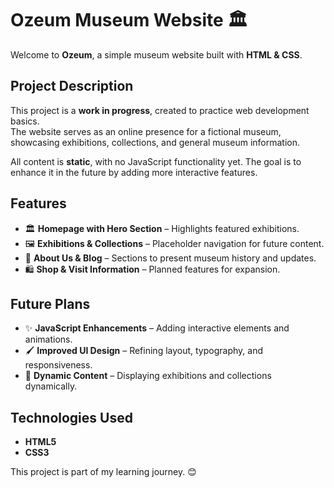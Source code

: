 # Ozeum Museum Website 🏛️  

Welcome to **Ozeum**, a simple museum website built with **HTML & CSS**.  

## Project Description  
This project is a **work in progress**, created to practice web development basics.  
The website serves as an online presence for a fictional museum, showcasing exhibitions, collections, and general museum information.  

All content is **static**, with no JavaScript functionality yet. The goal is to enhance it in the future by adding more interactive features.  

## Features  
- 🏛️ **Homepage with Hero Section** – Highlights featured exhibitions.  
- 🖼️ **Exhibitions & Collections** – Placeholder navigation for future content.  
- 📜 **About Us & Blog** – Sections to present museum history and updates.  
- 🛍️ **Shop & Visit Information** – Planned features for expansion.  

## Future Plans  
- ✨ **JavaScript Enhancements** – Adding interactive elements and animations.  
- 🖌️ **Improved UI Design** – Refining layout, typography, and responsiveness.  
- 📅 **Dynamic Content** – Displaying exhibitions and collections dynamically.  

## Technologies Used  
- **HTML5**  
- **CSS3**  

This project is part of my learning journey. 😊  
